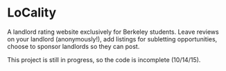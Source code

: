 LoCality
=========

A landlord rating website exclusively for Berkeley students. Leave reviews on your landlord (anonymously!), add listings for subletting opportunities, choose to sponsor landlords so they can post.

This project is still in progress, so the code is incomplete (10/14/15).
